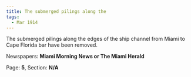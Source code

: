 ```yaml
---  
title: The submerged pilings along the  
tags:  
  - Mar 1914  
---  
```

  
The submerged pilings along the edges of the ship channel from Miami to Cape Florida bar have been removed.  
  
Newspapers: **Miami Morning News or The Miami Herald**  
  
Page: **5**, Section: **N/A** 

